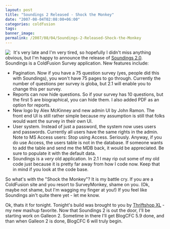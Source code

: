 ```yaml
---
layout: post
title: "Soundings 2 Released - Shock the Monkey"
date: "2007-08-04T02:08:00+06:00"
categories: coldfusion 
tags: 
banner_image: 
permalink: /2007/08/04/Soundings-2-Released-Shock-the-Monkey
---
```


<img src="https://static.raymondcamden.com/images/cfjedi//logo.gif" align="left" style="margin-right: 10px">

It's very late and I'm very tired, so hopefully I didn't miss anything obvious, but I'm happy to announce the release of <a href="http://soundings.riaforge.org">Soundings 2.0</a>. Soundings is a ColdFusion Survey application. New features include:

<ul>
<li>Pagination. Now if you have a 75 question survey (yes, people did this with Soundings), you won't have 75 pages to go through. Currently the number of questions per survey is globa, but 2.1 will enable you to change this per survey.
<li>Reports can now hide questions. So if your survey has 10 questions, but the first 5 are biographical, you can hide them. I also added PDF as an option for reports.
<li>New logo by Alex McKinney and new admin UI by John Ramon. The front end UI is still rather simple because my assumption is still that folks would want the survey in their own UI.
<li>User system. Instead of just a password, the system now uses users and passwords. Currently all users have the same rights in the admin. Note to MS Access users: Stop using Access. Seriously. Anyway, if you do use Access, the users table is not in the database. If someone wants to add the table and send me the MDB back, it would be appreciated. Be sure to populate it with the default data.
<li>Soundings is a <i>very</i> old application. In 2.1 I may rip out some of my old code just because it is pretty far away from how I code now. Keep that in mind if you look at the code base.
</ul>

So what's with the "Shock the Monkey"? It is my battle cry. If you are a ColdFusion site and you resort to SurveyMonkey, shame on you. (Ok, maybe not shame, but I'm wagging my finger at you!) If you feel like Soundings ain't quite there yet - let me know. 

Ok, thats it for tonight. Tonight's build was brought to you by <a href="http://www.thriftshopxl.com/">Thriftshop XL</a> - my new mashup favorite. Now that Soundings 2 is out the door, I'll be starting work on Galleon 2. Sometime in there I'll get BlogCFC 5.9 done, and than when Galleon 2 is done, BlogCFC 6 will truly begin.

<br clear="left">